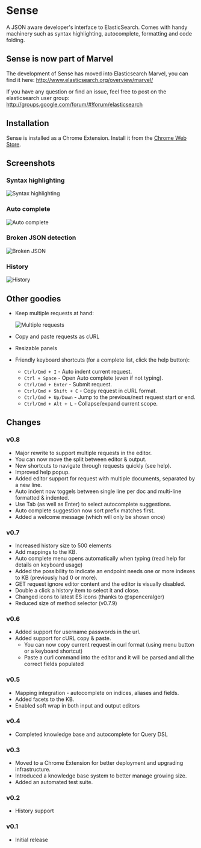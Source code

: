 Sense
=====

A JSON aware developer's interface to ElasticSearch. Comes with handy machinery such as syntax highlighting, autocomplete,
formatting and code folding.


Sense is now part of Marvel
-----

The development of Sense has moved into Elasticsearch Marvel, you can find it here: http://www.elasticsearch.org/overview/marvel/

If you have any question or find an issue, feel free to post on the elasticsearch user group: http://groups.google.com/forum/#!forum/elasticsearch


Installation
------------

Sense is installed as a Chrome Extension. Install it from
the [Chrome Web Store](http://bit.ly/es_sense).

Screenshots
-----------

### Syntax highlighting
![Syntax highlighting](https://github.com/bleskes/sense/raw/master/docs/syntaxhighlighting.png)

### Auto complete
![Auto complete](https://github.com/bleskes/sense/raw/master/docs/autocomplete.png)

### Broken JSON detection
![Broken JSON](https://github.com/bleskes/sense/raw/master/docs/broken.png)

### History
![History](https://github.com/bleskes/sense/raw/master/docs/history.png)

Other goodies
-----

- Keep multiple requests at hand:

  ![Multiple requests](https://github.com/bleskes/sense/raw/master/docs/requestformat.png)
- Copy and paste requests as cURL
- Resizable panels
- Friendly keyboard shortcuts (for a complete list, click the help button):
    * `Ctrl/Cmd + I`         - Auto indent current request.
    * `Ctrl + Space`         - Open Auto complete (even if not typing).
    * `Ctrl/Cmd + Enter`     - Submit request.
    * `Ctrl/Cmd + Shift + C` - Copy request in cURL format.
    * `Ctrl/Cmd + Up/Down`   - Jump to the previous/next request start or end.
    * `Ctrl/Cmd + Alt + L`   - Collapse/expand current scope.

Changes
-------

### v0.8
- Major rewrite to support multiple requests in the editor.
- You can now move the split between editor & output.
- New shortcuts to navigate through requests quickly (see help).
- Improved help popup.
- Added editor support for request with multiple documents, separated by a new line.
- Auto indent now toggels between single line per doc and multi-line formatted & indented.
- Use Tab (as well as Enter) to select autocomplete suggestions.
- Auto complete suggestion now sort prefix matches first.
- Added a welcome message (which will only be shown once)

### v0.7
- Increased history size to 500 elements
- Add mappings to the KB.
- Auto complete menu opens automatically when typing (read help for details on keyboard usage)
- Added the possibility to indicate an endpoint needs one or more indexes to KB (previously had 0 or more).
- GET request ignore editor content and the editor is visually disabled.
- Double a click a history item to select it and close.
- Changed icons to latest ES icons (thanks to @spenceralger)
- Reduced size of method selector (v0.7.9)

### v0.6
- Added support for username passwords in the url.
- Added support for cURL copy & paste.
    - You can now copy current request in curl format (using menu button or a keyboard shortcut)
    - Paste a curl command into the editor and it will be parsed and all the correct fields populated

### v0.5
- Mapping integration - autocomplete on indices, aliases and fields.
- Added facets to the KB.
- Enabled soft wrap in both input and output editors

### v0.4
- Completed knowledge base and autocomplete for Query DSL

### v0.3
- Moved to a Chrome Extension for better deployment and upgrading infrastructure.
- Introduced a knowledge base system to better manage growing size.
- Added an automated test suite.

### v0.2
- History support

### v0.1
- Initial release
